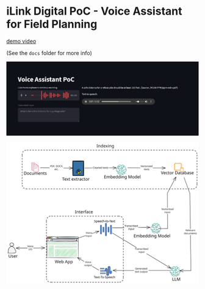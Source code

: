 # iLink Digital PoC - Voice Assistant for Field Planning

[demo video](./docs/demo%20video.mp4)

(See the `docs` folder for more info)

![app screenshot](./docs/app%20screenshot.jpg)

![architecture diagram](./docs/architecture%20diagram.svg)
